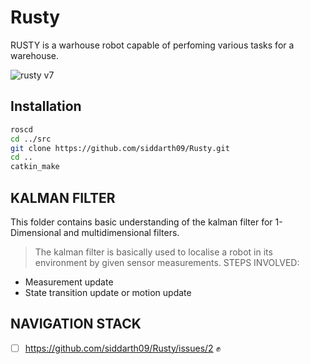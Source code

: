 # Rusty

RUSTY is a warhouse robot capable of perfoming various tasks for a warehouse. 

![rusty v7](https://user-images.githubusercontent.com/60263608/148347287-8ba007b6-cd7a-4cb1-b73e-20ba1fec99a9.png)

## Installation

```bash
roscd
cd ../src
git clone https://github.com/siddarth09/Rusty.git
cd ..
catkin_make
```

## KALMAN FILTER 

This folder contains basic understanding of the kalman filter for 1-Dimensional and multidimensional filters.

> The kalman filter is basically used to localise a robot in its environment by given sensor measurements.
> STEPS INVOLVED:
- Measurement update
- State transition update or motion update 

## NAVIGATION STACK
- [ ] https://github.com/siddarth09/Rusty/issues/2 :fist_raised:	
